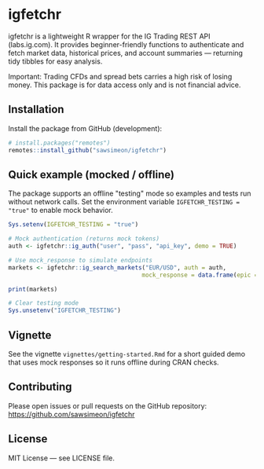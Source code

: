 # igfetchr

igfetchr is a lightweight R wrapper for the IG Trading REST API (labs.ig.com). It provides beginner-friendly functions to authenticate and fetch market data, historical prices, and account summaries — returning tidy tibbles for easy analysis.

Important: Trading CFDs and spread bets carries a high risk of losing money. This package is for data access only and is not financial advice.

## Installation

Install the package from GitHub (development):

```r
# install.packages("remotes")
remotes::install_github("sawsimeon/igfetchr")
```

## Quick example (mocked / offline)

The package supports an offline "testing" mode so examples and tests run without network calls. Set the environment variable `IGFETCHR_TESTING = "true"` to enable mock behavior.

```r
Sys.setenv(IGFETCHR_TESTING = "true")

# Mock authentication (returns mock tokens)
auth <- igfetchr::ig_auth("user", "pass", "api_key", demo = TRUE)

# Use mock_response to simulate endpoints
markets <- igfetchr::ig_search_markets("EUR/USD", auth = auth,
                                      mock_response = data.frame(epic = "TEST.EURUSD", name = "EUR/USD"))

print(markets)

# Clear testing mode
Sys.unsetenv("IGFETCHR_TESTING")
```

## Vignette

See the vignette `vignettes/getting-started.Rmd` for a short guided demo that uses mock responses so it runs offline during CRAN checks.

## Contributing

Please open issues or pull requests on the GitHub repository: https://github.com/sawsimeon/igfetchr

## License

MIT License — see LICENSE file.
